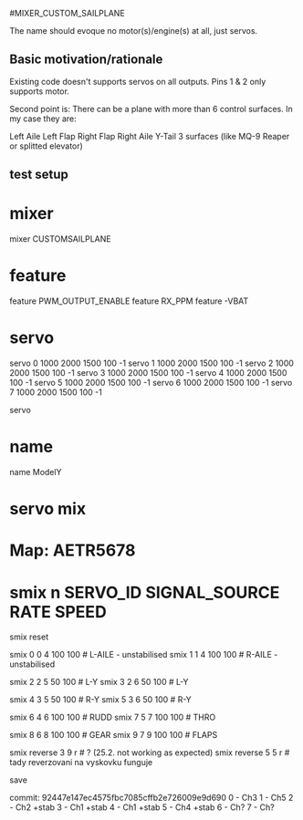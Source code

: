 #MIXER_CUSTOM_SAILPLANE

The name should evoque no motor(s)/engine(s) at all, just servos.

## Basic motivation/rationale

Existing code doesn't supports servos on all outputs. Pins 1 & 2 only supports motor.

Second point is: There can be a plane with more than 6 control surfaces. In my case they are:

Left Aile
Left Flap
Right Flap
Right Aile
Y-Tail 3 surfaces (like MQ-9 Reaper or splitted elevator)

## test setup

# mixer
mixer CUSTOMSAILPLANE

# feature
feature PWM_OUTPUT_ENABLE
feature RX_PPM
feature -VBAT

# servo
servo 0 1000 2000 1500 100 -1 
servo 1 1000 2000 1500 100 -1 
servo 2 1000 2000 1500 100 -1 
servo 3 1000 2000 1500 100 -1 
servo 4 1000 2000 1500 100 -1 
servo 5 1000 2000 1500 100 -1 
servo 6 1000 2000 1500 100 -1 
servo 7 1000 2000 1500 100 -1 

servo


# name
name ModelY
 
# servo mix

# Map: AETR5678
# smix n SERVO_ID SIGNAL_SOURCE RATE SPEED
smix reset

smix 0 0 4 100 100 # L-AILE - unstabilised
smix 1 1 4 100 100 # R-AILE - unstabilised

smix 2 2 5 50 100 # L-Y
smix 3 2 6 50 100 # L-Y

smix 4 3 5 50 100 # R-Y
smix 5 3 6 50 100 # R-Y

smix 6 4 6 100 100 # RUDD
smix 7 5 7 100 100 # THRO

smix 8 6 8 100 100 # GEAR
smix 9 7 9 100 100 # FLAPS


smix reverse 3 9 r # ? (25.2. not working as expected)
smix reverse 5 5 r # tady reverzovani na vyskovku funguje

save

commit: 92447e147ec4575fbc7085cffb2e726009e9d690
0 - Ch3 
1 - Ch5
2 - Ch2 +stab
3 - Ch1 +stab
4 - Ch1 +stab
5 - Ch4 +stab
6 - Ch?
7 - Ch?

